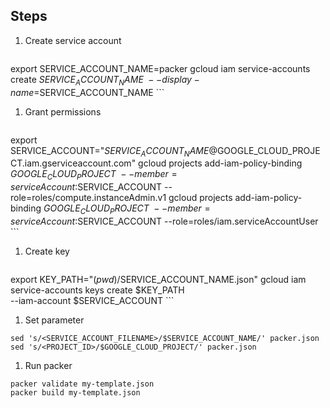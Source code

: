 
## Steps

1. Create service account

    ```
export SERVICE_ACCOUNT_NAME=packer
gcloud iam service-accounts create $SERVICE_ACCOUNT_NAME \
    --display-name=$SERVICE_ACCOUNT_NAME
    ```

1. Grant permissions

    ```
export SERVICE_ACCOUNT="$SERVICE_ACCOUNT_NAME@$GOOGLE_CLOUD_PROJECT.iam.gserviceaccount.com"
gcloud projects add-iam-policy-binding $GOOGLE_CLOUD_PROJECT \
    --member=serviceAccount:$SERVICE_ACCOUNT --role=roles/compute.instanceAdmin.v1
gcloud projects add-iam-policy-binding $GOOGLE_CLOUD_PROJECT \
    --member=serviceAccount:$SERVICE_ACCOUNT --role=roles/iam.serviceAccountUser
    ```

1. Create key

    ```
export KEY_PATH="$(pwd)/$SERVICE_ACCOUNT_NAME.json"
gcloud iam service-accounts keys create $KEY_PATH \
    --iam-account $SERVICE_ACCOUNT
    ```

1. Set parameter

```
sed 's/<SERVICE_ACCOUNT_FILENAME>/$SERVICE_ACCOUNT_NAME/' packer.json
sed 's/<PROJECT_ID>/$GOOGLE_CLOUD_PROJECT/' packer.json
```

1. Run packer

```
packer validate my-template.json
packer build my-template.json
```
